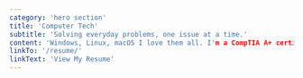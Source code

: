 ```yaml
---
category: 'hero section'
title: 'Computer Tech'
subtitle: 'Solving everyday problems, one issue at a time.'
content: 'Windows, Linux, macOS I love them all. I'm a CompTIA A+ certified tech and I enjoy diagnosing problems, repairing systems, building scripts and playing on tryhackme.'
linkTo: '/resume/'
linkText: 'View My Resume'
---
```

